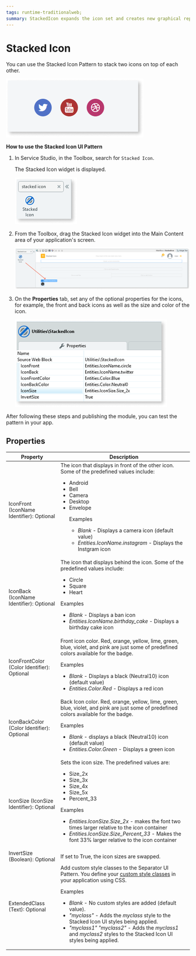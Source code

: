 ```yaml
---
tags: runtime-traditionalweb; 
summary: StackedIcon expands the icon set and creates new graphical representation of concepts.
---
```


# Stacked Icon

You can use the Stacked Icon Pattern to stack two icons on top of each other.  

![](<images/stackedicon-image-8.png>)

**How to use the Stacked Icon UI Pattern**

1. In Service Studio, in the Toolbox, search for `Stacked Icon`. 

    The Stacked Icon widget is displayed.

   ![](<images/stackedicon-image-9.png>)

1. From the Toolbox, drag the Stacked Icon widget into the Main Content area of your application's screen.

    ![](<images/stackedicon-image-10.png>)

1. On the **Properties** tab, set any of the optional properties for the icons, for example, the front and back icons as well as the size and color of the icon. 

    ![](<images/stackedicon-image-7.png>)


After following these steps and publishing the module, you can test the pattern in your app.

## Properties

| **Property** |  **Description** |
|---|---|
| IconFront (IconName Identifier): Optional| The icon that displays in front of the other icon. Some of the predefined values include:<p><ul><li>Android</li><li>Bell</li><li>Camera</li><li>Desktop</li><li>Envelope</li><p>Examples <ul><li>_Blank_ - Displays a camera icon (default value)</li><li>_Entities.IconName.instagram_ - Displays the Instgram icon</li></ul></p>  |
| IconBack (IconName Identifier): Optional | The icon that displays behind the icon. Some of the predefined values include:<p><ul><li>Circle</li><li>Square</li><li>Heart</li></ul></p><p>Examples <ul><li>_Blank_ - Displays a ban icon</li><li>_Entities.IconName.birthday_cake_ - Displays a birthday cake icon</li></ul></p> |
| IconFrontColor (Color Identifier): Optional | Front icon color. Red, orange, yellow, lime, green, blue, violet, and pink are just some of predefined colors available for the badge. <p>Examples <ul><li>_Blank_ - Displays a black (Neutral10) icon (default value)</li><li>_Entities.Color.Red_ - Displays a red icon</li></ul></p>  | 
| IconBackColor (Color Identifier): Optional | Back Icon color. Red, orange, yellow, lime, green, blue, violet, and pink are just some of predefined colors available for the badge. <p>Examples <ul><li>_Blank_ - displays a black (Neutral10) icon (default value)</li><li>_Entities.Color.Green_ - Displays a green icon</li></ul></p> |
| IconSize (IconSize Identifier): Optional| Sets the icon size. The predefined values are:<p><ul><li>Size_2x</li><li>Size_3x</li><li>Size_4x</li><li>Size_5x</li><li>Percent_33</li></ul></p><p>Examples <ul><li>_Entities.IconSize.Size_2x_ - makes the font two times larger relative to the icon container</li><li>_Entities.IconSize.Size_Percent_33_ - Makes the font 33% larger relative to the icon container</li></ul></p>  |
| InvertSize (Boolean): Optional | If set to True, the icon sizes are swapped. |
| ExtendedClass (Text): Optional | Add custom style classes to the Separator UI Pattern. You define your [custom style classes](../../../../../develop/ui/look-feel/css.md) in your application using CSS. <p>Examples <ul><li>_Blank_ - No custom styles are added (default value).</li><li>_"myclass"_ - Adds the _myclass_ style to the Stacked Icon UI styles being applied.</li><li>_"myclass1" "myclass2"_ - Adds the _myclass1_ and _myclass2_ styles to the Stacked Icon UI styles being applied. | 


<!---  Added to yml file

## See also
* OutSystems UI Live Style Guide: [Stacked Icon](https://outsystemsui.outsystems.com/WebStyleGuidePreview/StackedIcon.aspx)
